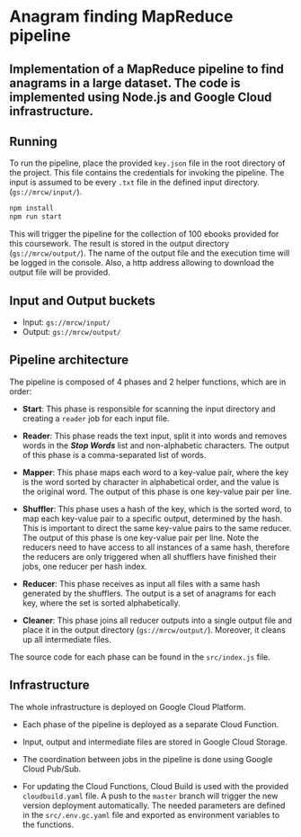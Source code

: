 # **Anagram finding MapReduce pipeline**

## Implementation of a MapReduce pipeline to find anagrams in a large dataset. The code is implemented using Node.js and Google Cloud infrastructure.

## **Running**
To run the pipeline, place the provided `key.json` file in the root directory of the project. This file contains the credentials for invoking the pipeline. The input is assumed to be every `.txt` file in the defined input directory. (`gs://mrcw/input/`).
```bash
npm install
npm run start
```

This will trigger the pipeline for the collection of 100 ebooks provided for this coursework. The result is stored in the output directory (`gs://mrcw/output/`). The name of the output file and the execution time will be logged in the console. Also, a http address allowing to download the output file will be provided.

## **Input and Output buckets**
- Input: `gs://mrcw/input/`
- Output: `gs://mrcw/output/`

## **Pipeline architecture**
The pipeline is composed of 4 phases and 2 helper functions, which are in order:
- **Start**: This phase is responsible for scanning the input directory and creating a `reader` job for each input file.

- **Reader**: This phase reads the text input, split it into words and removes words in the ***Stop Words*** list and non-alphabetic characters. The output of this phase is a comma-separated list of words.

- **Mapper**: This phase maps each word to a key-value pair, where the key is the word sorted by character in alphabetical order, and the value is the original word. The output of this phase is one key-value pair per line.

- **Shuffler**: This phase uses a hash of the key, which is the sorted word, to map each key-value pair to a specific output, determined by the hash. This is important to direct the same key-value pairs to the same reducer. The output of this phase is one key-value pair per line.
Note the reducers need to have access to all instances of a same hash, therefore the reducers are only triggered when all shufflers have finished their jobs, one reducer per hash index.

- **Reducer**: This phase receives as input all files with a same hash generated by the shufflers. The output is a set of anagrams for each key, where the set is sorted alphabetically.
- **Cleaner**: This phase joins all reducer outputs into a single output file and place it in the output directory (`gs://mrcw/output/`). Moreover, it cleans up all intermediate files.

The source code for each phase can be found in the `src/index.js` file.

## **Infrastructure**
The whole infrastructure is deployed on Google Cloud Platform. 
- Each phase of the pipeline is deployed as a separate Cloud Function.

- Input, output and intermediate files are stored in Google Cloud Storage.

- The coordination between jobs in the pipeline is done using Google Cloud Pub/Sub.

- For updating the Cloud Functions, Cloud Build is used with the provided `cloudbuild.yaml` file. A push to the `master` branch will trigger the new version deployment automatically. The needed parameters are defined in the `src/.env.gc.yaml` file and exported as environment variables to the functions.